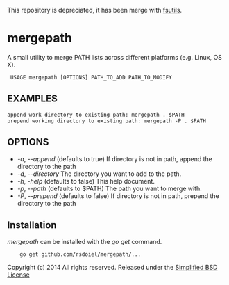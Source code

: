 

This repository is depreciated, it has been merge with [fsutils](https://github.com/rsdoiel/fsutils).

# mergepath

A small utility to merge PATH lists across different platforms (e.g. Linux, OS X).

     USAGE mergepath [OPTIONS] PATH_TO_ADD PATH_TO_MODIFY

## EXAMPLES

    append work directory to existing path: mergepath . $PATH
    prepend working directory to existing path: mergepath -P . $PATH

## OPTIONS

+ *-a*, *--append* (defaults to true) If directory is not in path, append the directory to the path
+ *-d*, *--directory* The directory you want to add to the path.
+ *-h*, *-help* (defaults to false) This help document.
+ *-p*, *--path* (defaults to $PATH) The path you want to merge with.
+ *-P*, *--prepend* (defaults to false) If directory is not in path, prepend the directory to the path

## Installation

_mergepath_ can be installed with the *go get* command.

```
    go get github.com/rsdoiel/mergepath/...
```

Copyright (c) 2014 All rights reserved.
Released under the [Simplified BSD License](http://opensource.org/licenses/bsd-license.php)

